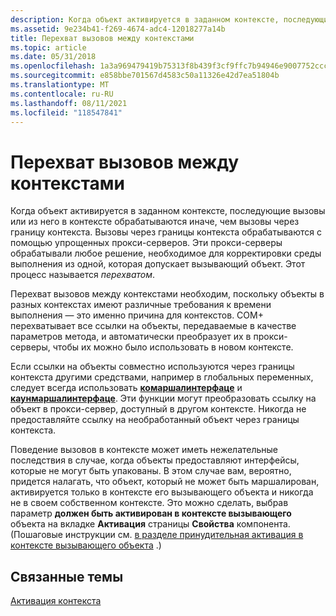 ```yaml
---
description: Когда объект активируется в заданном контексте, последующие вызовы или из него в контексте обрабатываются иначе, чем вызовы через границу контекста.
ms.assetid: 9e234b41-f269-4674-adc4-12018277a14b
title: Перехват вызовов между контекстами
ms.topic: article
ms.date: 05/31/2018
ms.openlocfilehash: 1a3a969479419b75313f8b439f3cf9ffc7b94946e9007752ccc4e99a54cd6ad7
ms.sourcegitcommit: e858bbe701567d4583c50a11326e42d7ea51804b
ms.translationtype: MT
ms.contentlocale: ru-RU
ms.lasthandoff: 08/11/2021
ms.locfileid: "118547841"
---
```

# <a name="interception-of-cross-context-calls"></a>Перехват вызовов между контекстами

Когда объект активируется в заданном контексте, последующие вызовы или из него в контексте обрабатываются иначе, чем вызовы через границу контекста. Вызовы через границы контекста обрабатываются с помощью упрощенных прокси-серверов. Эти прокси-серверы обрабатывали любое решение, необходимое для корректировки среды выполнения из одной, которая допускает вызывающий объект. Этот процесс называется *перехватом*.

Перехват вызовов между контекстами необходим, поскольку объекты в разных контекстах имеют различные требования к времени выполнения — это именно причина для контекстов. COM+ перехватывает все ссылки на объекты, передаваемые в качестве параметров метода, и автоматически преобразует их в прокси-серверы, чтобы их можно было использовать в новом контексте.

Если ссылки на объекты совместно используются через границы контекста другими средствами, например в глобальных переменных, следует всегда использовать [**комаршалинтерфаце**](/windows/desktop/api/combaseapi/nf-combaseapi-comarshalinterface) и [**каунмаршалинтерфаце**](/windows/desktop/api/combaseapi/nf-combaseapi-counmarshalinterface). Эти функции могут преобразовать ссылку на объект в прокси-сервер, доступный в другом контексте. Никогда не предоставляйте ссылку на необработанный объект через границы контекста.

Поведение вызовов в контексте может иметь нежелательные последствия в случае, когда объекты предоставляют интерфейсы, которые не могут быть упакованы. В этом случае вам, вероятно, придется налагать, что объект, который не может быть маршалирован, активируется только в контексте его вызывающего объекта и никогда не в своем собственном контексте. Это можно сделать, выбрав параметр **должен быть активирован в контексте вызывающего** объекта на вкладке **Активация** страницы **Свойства** компонента. (Пошаговые инструкции см. [в разделе принудительная активация в контексте вызывающего объекта](enforcing-activation-in-the-caller-s-context.md) .)

## <a name="related-topics"></a>Связанные темы

<dl> <dt>

[Активация контекста](context-activation.md)
</dt> </dl>

 

 
